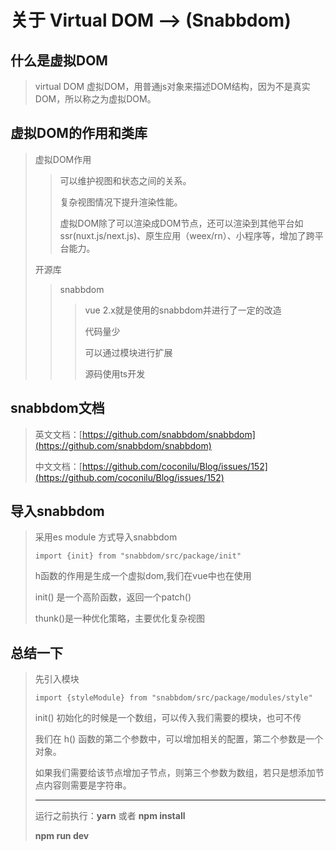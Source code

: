 # 关于 Virtual DOM --> (Snabbdom)

## 什么是虚拟DOM

>virtual DOM 虚拟DOM，用普通js对象来描述DOM结构，因为不是真实DOM，所以称之为虚拟DOM。

## 虚拟DOM的作用和类库

>虚拟DOM作用
> >可以维护视图和状态之间的关系。
> >
> >复杂视图情况下提升渲染性能。
> >
> >虚拟DOM除了可以渲染成DOM节点，还可以渲染到其他平台如ssr(nuxt.js/next.js)、原生应用（weex/rn）、小程序等，增加了跨平台能力。
>
>开源库
> >snabbdom
> > >vue 2.x就是使用的snabbdom并进行了一定的改造
> > >
> > >代码量少
> > >
> > >可以通过模块进行扩展
> > >
> > >源码使用ts开发

## snabbdom文档

>英文文档：[https://github.com/snabbdom/snabbdom](https://github.com/snabbdom/snabbdom)
>
>中文文档：[https://github.com/coconilu/Blog/issues/152](https://github.com/coconilu/Blog/issues/152)

## 导入snabbdom

>采用es module 方式导入snabbdom
>
>```import {init} from "snabbdom/src/package/init"```
>
>h函数的作用是生成一个虚拟dom,我们在vue中也在使用
>
>init() 是一个高阶函数，返回一个patch()
>
>thunk()是一种优化策略，主要优化复杂视图

## 总结一下

>先引入模块
>
>```import {styleModule} from "snabbdom/src/package/modules/style"```
>
>init() 初始化的时候是一个数组，可以传入我们需要的模块，也可不传
>
>我们在 h() 函数的第二个参数中，可以增加相关的配置，第二个参数是一个对象。
>
>如果我们需要给该节点增加子节点，则第三个参数为数组，若只是想添加节点内容则需要是字符串。
>
>____________________________________________________
>
>运行之前执行：**yarn** 或者 **npm install**
>
>**npm run dev**
>